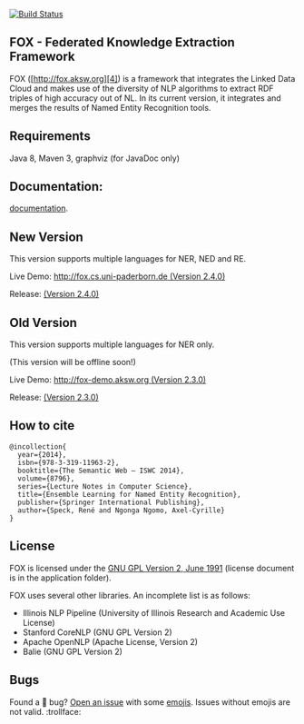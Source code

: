 [4]: http://fox.aksw.org
[5]: http://fox-demo.aksw.org
[6]: http://fox.cs.uni-paderborn.de:4444

[7]: https://github.com/AKSW/FOX/releases/tag/v2.2.1
[8]: https://github.com/AKSW/FOX/releases/tag/v2.3.0
[9]: https://github.com/AKSW/FOX

[![Build Status](https://travis-ci.org/AKSW/FOX.svg?branch=master)](https://travis-ci.org/AKSW/FOX)

## FOX - Federated Knowledge Extraction Framework
FOX ([http://fox.aksw.org][4]) is a framework that integrates the Linked Data Cloud and makes use of the diversity of NLP algorithms to extract RDF triples of high accuracy out of NL.
In its current version, it integrates and merges the results of Named Entity Recognition tools.
<!--Keyword Extraction and Relation Extraction tools will be merged soon.-->

## Requirements
Java 8, Maven 3, graphviz (for JavaDoc only)

## Documentation: 
[documentation](documentation/readme.md).


## New Version
This version supports multiple languages for NER, NED and RE.

Live Demo: [http://fox.cs.uni-paderborn.de  (Version 2.4.0) ][6]

Release: [(Version 2.4.0) ][9]

## Old Version
This version supports multiple languages for NER only.

(This version will be offline soon!)

Live Demo: [http://fox-demo.aksw.org (Version 2.3.0) ][5]

Release: [(Version 2.3.0) ][8]


<!--
## Installation and start server
:one: Clone the latest version: `git clone -b master https://github.com/AKSW/FOX.git`

:two: Build the release: `./build.sh`

:three: Go into the `release` folder and rename `fox.properties-dist` to `fox.properties` and change the file to your needs.

:four: Learn with trainings data (optional with default properties file): `./learn.sh` (set `org.aksw.fox.nerlearner.FoxClassifier.training` to true in  `fox.properties`)

:five: Start the server: `./run.sh`

:six: Stop the server: `./close.sh`

## Run with Docker
:one:  Build project: `./build.sh`

:two:  Enter release folder: `cd release`

:three: Copy properties file: `cp fox.properties-dist fox.properties`

:four: Build docker container: `docker build -t fox .`

:four: Start docker container: `docker run -p 4444:4444 -it fox`

## Demo and Documentation
Project Page: [http://fox.aksw.org][4]

Live Demo: [http://fox-demo.aksw.org (Version 2.2.2) ][5]

## Datasets
The training and testing datasets are in the `input` folder.

The resulting raw data from the learning and testing process are in the `evaluation` folder.
-->

## How to cite
```Tex
@incollection{
  year={2014},
  isbn={978-3-319-11963-2},
  booktitle={The Semantic Web – ISWC 2014},
  volume={8796},
  series={Lecture Notes in Computer Science},
  title={Ensemble Learning for Named Entity Recognition},
  publisher={Springer International Publishing},
  author={Speck, René and Ngonga Ngomo, Axel-Cyrille}
}
```

## License
FOX is licensed under the [GNU GPL Version 2, June 1991](http://www.gnu.org/licenses/gpl-2.0.txt) (license document is in the application folder).

FOX uses several other libraries. An incomplete list is as follows:
* Illinois NLP Pipeline  (University of Illinois Research and Academic Use License)
* Stanford CoreNLP (GNU GPL Version 2)
* Apache OpenNLP (Apache License, Version 2)
* Balie (GNU GPL Version 2)

## Bugs
Found a :bug: bug? [Open an issue](https://github.com/AKSW/fox/issues/new) with some [emojis](http://emoji.muan.co). Issues without emojis are not valid. :trollface:
